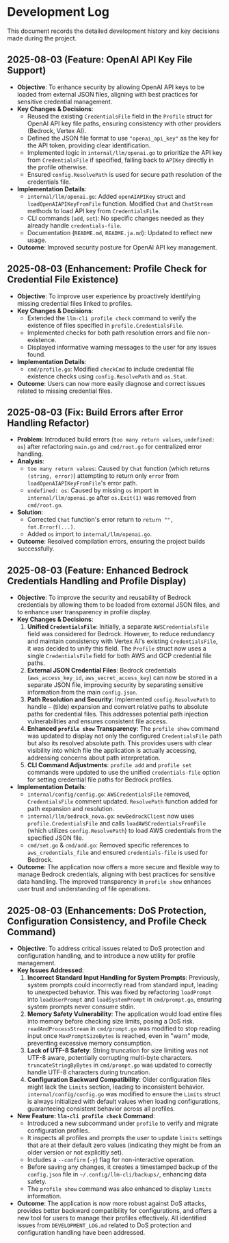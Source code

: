 # Development Log

This document records the detailed development history and key decisions made during the project.

## 2025-08-03 (Feature: OpenAI API Key File Support)

- **Objective**: To enhance security by allowing OpenAI API keys to be loaded from external JSON files, aligning with best practices for sensitive credential management.
- **Key Changes & Decisions**:
    - Reused the existing `CredentialsFile` field in the `Profile` struct for OpenAI API key file paths, ensuring consistency with other providers (Bedrock, Vertex AI).
    - Defined the JSON file format to use `"openai_api_key"` as the key for the API token, providing clear identification.
    - Implemented logic in `internal/llm/openai.go` to prioritize the API key from `CredentialsFile` if specified, falling back to `APIKey` directly in the profile otherwise.
    - Ensured `config.ResolvePath` is used for secure path resolution of the credentials file.
- **Implementation Details**:
    - `internal/llm/openai.go`: Added `openAIAPIKey` struct and `loadOpenAIAPIKeyFromFile` function. Modified `Chat` and `ChatStream` methods to load API key from `CredentialsFile`.
    - CLI commands (`add`, `set`): No specific changes needed as they already handle `credentials-file`.
    - Documentation (`README.md`, `README.ja.md`): Updated to reflect new usage.
- **Outcome**: Improved security posture for OpenAI API key management.

## 2025-08-03 (Enhancement: Profile Check for Credential File Existence)

- **Objective**: To improve user experience by proactively identifying missing credential files linked to profiles.
- **Key Changes & Decisions**:
    - Extended the `llm-cli profile check` command to verify the existence of files specified in `profile.CredentialsFile`.
    - Implemented checks for both path resolution errors and file non-existence.
    - Displayed informative warning messages to the user for any issues found.
- **Implementation Details**: 
    - `cmd/profile.go`: Modified `checkCmd` to include credential file existence checks using `config.ResolvePath` and `os.Stat`.
- **Outcome**: Users can now more easily diagnose and correct issues related to missing credential files.

## 2025-08-03 (Fix: Build Errors after Error Handling Refactor)

- **Problem**: Introduced build errors (`too many return values`, `undefined: os`) after refactoring `main.go` and `cmd/root.go` for centralized error handling.
- **Analysis**: 
    - `too many return values`: Caused by `Chat` function (which returns `(string, error)`) attempting to return only `error` from `loadOpenAIAPIKeyFromFile`'s error path.
    - `undefined: os`: Caused by missing `os` import in `internal/llm/openai.go` after `os.Exit(1)` was removed from `cmd/root.go`.
- **Solution**: 
    - Corrected `Chat` function's error return to `return "", fmt.Errorf(...)`.
    - Added `os` import to `internal/llm/openai.go`.
- **Outcome**: Resolved compilation errors, ensuring the project builds successfully.

## 2025-08-03 (Feature: Enhanced Bedrock Credentials Handling and Profile Display)

- **Objective**: To improve the security and reusability of Bedrock credentials by allowing them to be loaded from external JSON files, and to enhance user transparency in profile display.
- **Key Changes & Decisions**:
    1.  **Unified `CredentialsFile`**: Initially, a separate `AWSCredentialsFile` field was considered for Bedrock. However, to reduce redundancy and maintain consistency with Vertex AI's existing `CredentialsFile`, it was decided to unify this field. The `Profile` struct now uses a single `CredentialsFile` field for both AWS and GCP credential file paths.
    2.  **External JSON Credential Files**: Bedrock credentials (`aws_access_key_id`, `aws_secret_access_key`) can now be stored in a separate JSON file, improving security by separating sensitive information from the main `config.json`.
    3.  **Path Resolution and Security**: Implemented `config.ResolvePath` to handle `~` (tilde) expansion and convert relative paths to absolute paths for credential files. This addresses potential path injection vulnerabilities and ensures consistent file access.
    4.  **Enhanced `profile show` Transparency**: The `profile show` command was updated to display not only the configured `CredentialsFile` path but also its resolved absolute path. This provides users with clear visibility into which file the application is actually accessing, addressing concerns about path interpretation.
    5.  **CLI Command Adjustments**: `profile add` and `profile set` commands were updated to use the unified `credentials-file` option for setting credential file paths for Bedrock profiles.
- **Implementation Details**:
    - `internal/config/config.go`: `AWSCredentialsFile` removed, `CredentialsFile` comment updated. `ResolvePath` function added for path expansion and resolution.
    - `internal/llm/bedrock_nova.go`: `newBedrockClient` now uses `profile.CredentialsFile` and calls `loadAWSCredentialsFromFile` (which utilizes `config.ResolvePath`) to load AWS credentials from the specified JSON file.
    - `cmd/set.go` & `cmd/add.go`: Removed specific references to `aws_credentials_file` and ensured `credentials-file` is used for Bedrock.
- **Outcome**: The application now offers a more secure and flexible way to manage Bedrock credentials, aligning with best practices for sensitive data handling. The improved transparency in `profile show` enhances user trust and understanding of file operations.

## 2025-08-03 (Enhancements: DoS Protection, Configuration Consistency, and Profile Check Command)

- **Objective**: To address critical issues related to DoS protection and configuration handling, and to introduce a new utility for profile management.
- **Key Issues Addressed**:
    1.  **Incorrect Standard Input Handling for System Prompts**: Previously, system prompts could incorrectly read from standard input, leading to unexpected behavior. This was fixed by refactoring `loadPrompt` into `loadUserPrompt` and `loadSystemPrompt` in `cmd/prompt.go`, ensuring system prompts never consume stdin.
    2.  **Memory Safety Vulnerability**: The application would load entire files into memory before checking size limits, posing a DoS risk. `readAndProcessStream` in `cmd/prompt.go` was modified to stop reading input once `MaxPromptSizeBytes` is reached, even in "warn" mode, preventing excessive memory consumption.
    3.  **Lack of UTF-8 Safety**: String truncation for size limiting was not UTF-8 aware, potentially corrupting multi-byte characters. `truncateStringByBytes` in `cmd/prompt.go` was updated to correctly handle UTF-8 characters during truncation.
    4.  **Configuration Backward Compatibility**: Older configuration files might lack the `Limits` section, leading to inconsistent behavior. `internal/config/config.go` was modified to ensure the `Limits` struct is always initialized with default values when loading configurations, guaranteeing consistent behavior across all profiles.
- **New Feature: `llm-cli profile check` Command**:
    - Introduced a new subcommand under `profile` to verify and migrate configuration profiles.
    - It inspects all profiles and prompts the user to update `limits` settings that are at their default zero values (indicating they might be from an older version or not explicitly set).
    - Includes a `--confirm` (`-y`) flag for non-interactive operation.
    - Before saving any changes, it creates a timestamped backup of the `config.json` file in `~/.config/llm-cli/backups/`, enhancing data safety.
    - The `profile show` command was also enhanced to display `limits` information.
- **Outcome**: The application is now more robust against DoS attacks, provides better backward compatibility for configurations, and offers a new tool for users to manage their profiles effectively. All identified issues from `DEVELOPMENT_LOG.md` related to DoS protection and configuration handling have been addressed.
